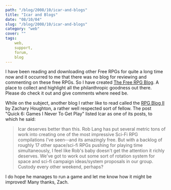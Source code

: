 ```yaml
---
path: "/blog/2008/10/icar-and-blogs"
title: "Icar and Blogs"
date: "08/10/04"
slug: "/blog/2008/10/icar-and-blogs"
category: "web"
cover: ""
tags:
    web,
    support,
    forum,
    blog
---
```


I have been reading and downloading other Free RPGs for quite a long time now and it occurred to me that there was no blog for reviewing and commenting on these free RPGs. So I have created [The Free RPG Blog](https://www.thefreerpgblog.com). A place to collect and highlight all the philanthropic goodness out there. Please do check it out and give comments where need be.
		
While on the subject, another blog I rather like to read called the [RPG Blog II](https://www.rpgblog2.com/) by Zachary Houghton, a rather well respected sort of fellow. The post "Quick 6: Games I Never To Get Play" listed Icar as one of its posts, to which he said:

>    Icar deserves better than this. Rob Lang has put several metric tons of work into creating one of the most impressive Sci-Fi RPG compilations I've seen--and its amazingly free. But with a backlog of roughly 17 other space/sci-fi RPGs pushing for playing time simultaneously, I feel like Rob's baby doesn't get the attention it richly deserves. We've got to work out some sort of rotation system for space and sci-fi campaign ideas/system proposals in our group. Custody every other weekend, perhaps?

I do hope he manages to run a game and let me know how it might be improved! Many thanks, Zach.
